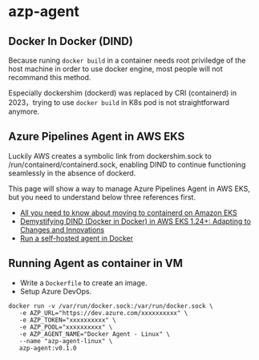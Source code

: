 # azp-agent

## Docker In Docker (DIND)

Because runing `docker build` in a container needs root priviledge of the host machine in order to use docker engine, most people will not recommand this method.

Especially dockershim (dockerd) was replaced by CRI (containerd) in 2023，trying to use `docker build` in K8s pod is not straightforward anymore.

## Azure Pipelines Agent in AWS EKS

Luckily AWS creates a symbolic link from dockershim.sock to /run/containerd/containerd.sock, enabling DIND to continue functioning seamlessly in the absence of dockerd.

This page will show a way to manage Azure Pipelines Agent in AWS EKS, but you need to understand below three references first.
- [All you need to know about moving to containerd on Amazon EKS](https://aws.amazon.com/tw/blogs/containers/all-you-need-to-know-about-moving-to-containerd-on-amazon-eks/)
- [Demystifying DIND (Docker in Docker) in AWS EKS 1.24+: Adapting to Changes and Innovations](https://medium.com/@iamomerd/demystifying-dind-docker-in-docker-in-aws-eks-1-24-adapting-to-changes-and-innovations-55bea0dc6a01)
- [Run a self-hosted agent in Docker](https://learn.microsoft.com/en-us/azure/devops/pipelines/agents/docker?view=azure-devops)

## Running Agent as container in VM
- Write a `Dockerfile` to create an image.
- Setup Azure DevOps.

```
docker run -v /var/run/docker.sock:/var/run/docker.sock \
   -e AZP_URL="https://dev.azure.com/xxxxxxxxxx" \
   -e AZP_TOKEN="xxxxxxxxxx" \
   -e AZP_POOL="xxxxxxxxxx" \
   -e AZP_AGENT_NAME="Docker Agent - Linux" \
   --name "azp-agent-linux" \
   azp-agent:v0.1.0
```
